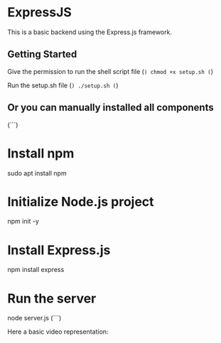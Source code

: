 # ExpressJS
This is a basic backend using the Express.js framework.

## Getting Started
Give the permission to run the shell script file
(```)
chmod +x setup.sh
(```)

Run the setup.sh file
(```)
./setup.sh
(```)

## Or you can manually installed all components
(```)
# Install npm
sudo apt install npm

# Initialize Node.js project
npm init -y

# Install Express.js
npm install express

# Run the server
node server.js
(```)

Here a basic video representation: 
